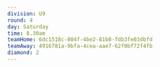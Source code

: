 ```yaml
---
division: U9
round: 4
day: Saturday
time: 8.30am
teamHome: 6dc1518c-804f-4be2-81b8-fdb3fe03dbfd
teamAway: 4916781a-9bfa-4cea-aae7-62f0bf72f4fb
diamond: 2
---
```

